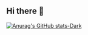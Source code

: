 ## Hi there 👋



[![Anurag's GitHub stats-Dark](https://github-readme-stats.vercel.app/api?username=baosub&show_icons=true&theme=dark#gh-dark-mode-only)](https://github.com/baosub/github-readme-stats#gh-dark-mode-only)


<!--
**baosub/baosub** is a ✨ _special_ ✨ repository because its `README.md` (this file) appears on your GitHub profile.

Here are some ideas to get you started:

- 🔭 I’m currently working on ...
- 🌱 I’m currently learning ...
- 👯 I’m looking to collaborate on ...
- 🤔 I’m looking for help with ...
- 💬 Ask me about ...
- 📫 How to reach me: ...
- 😄 Pronouns: ...
- ⚡ Fun fact: ...
-->
